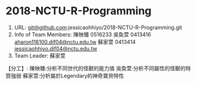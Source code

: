 # 2018-NCTU-R-Programming
1) URL: git@github.com:jessicaohhiyo/2018-NCTU-R-Programming.git
2) Info of Team Members:
陳映臻 0516233
吳奐萱 0413416 aharon116100.dif04@nctu.edu.tw
蘇家萱 0413414 jessicaohhiyo.dif04@nctu.edu.tw
3) Team Leader: 蘇家萱

【分工】:
陳映臻:分析不同世代的怪獸的能力值
吳奐萱:分析不同屬性的怪獸的特質強弱
蘇家萱:分析屬於Legendary的神奇寶貝特性

